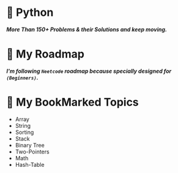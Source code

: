 # 🐍 Python

***More Than 150+ Problems & their Solutions and keep moving.***

# 🚀 My Roadmap
***I'm following `Neetcode` roadmap because specially designed for `(Beginners)`.***

# 📑 My BookMarked Topics

* Array
* String
* Sorting
* Stack
* Binary Tree
* Two-Pointers
* Math
* Hash-Table